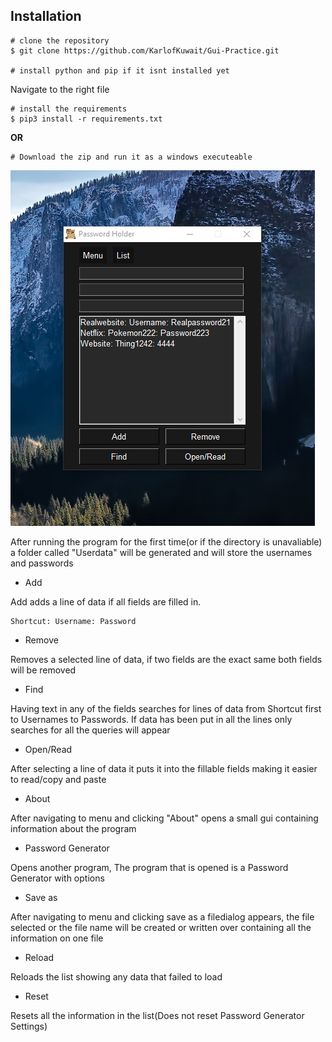 ## Installation

```
# clone the repository
$ git clone https://github.com/KarlofKuwait/Gui-Practice.git

# install python and pip if it isnt installed yet
```
Navigate to the right file

```
# install the requirements
$ pip3 install -r requirements.txt
```
**OR**
```
# Download the zip and run it as a windows executeable
```


![Password Holder](https://github.com/KarlofKuwait/Gui-Practice/blob/master/Password%20Holder/image.png?raw=true)

After running the program for the first time(or if the directory is unavaliable) a folder called "Userdata" will be generated and
will store the usernames and passwords

- Add 

Add adds a line of data if all fields are filled in.
```
Shortcut: Username: Password 
```
- Remove

Removes a selected line of data, if two fields are the exact same both fields will be removed
- Find

Having text in any of the fields searches for lines of data from Shortcut first to Usernames to Passwords.
If data has been put in all the lines only searches for all the queries will appear
- Open/Read

After selecting a line of data it puts it into the fillable fields making it easier to read/copy and paste
- About

After navigating to menu and clicking "About" opens a small gui containing information about the program
- Password Generator

Opens another program, The program that is opened is a Password Generator with options
- Save as

After navigating to menu and clicking save as a filedialog appears, the file selected or the file name will be 
created or written over containing all the information on one file
- Reload

Reloads the list showing any data that failed to load
- Reset

Resets all the information in the list(Does not reset Password Generator Settings)

